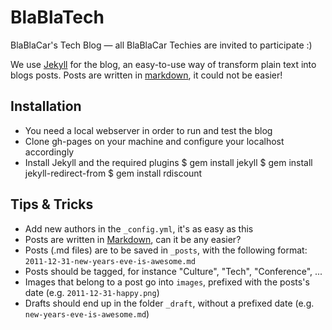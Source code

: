 # BlaBlaTech

BlaBlaCar's Tech Blog — all BlaBlaCar Techies are invited to participate :)

We use [Jekyll](http://jekyllrb.com/docs/home/) for the blog, an easy-to-use way of transform plain text into blogs posts.
Posts are written in [markdown](https://help.github.com/articles/markdown-basics/), it could not be easier!

## Installation

- You need a local webserver in order to run and test the blog
- Clone gh-pages on your machine and configure your localhost accordingly 
- Install Jekyll and the required plugins
  $ gem install jekyll
  $ gem install jekyll-redirect-from
  $ gem install rdiscount

## Tips & Tricks

- Add new authors in the `_config.yml`, it's as easy as this
- Posts are written in [Markdown](http://daringfireball.net/projects/markdown/syntax), can it be any easier?
- Posts (.md files) are to be saved in `_posts`, with the following format: `2011-12-31-new-years-eve-is-awesome.md`
- Posts should be tagged, for instance "Culture", "Tech", "Conference", ...
- Images that belong to a post go into `images`, prefixed with the posts's date (e.g. `2011-12-31-happy.png`)
- Drafts should end up in the folder `_draft`, without a prefixed date (e.g. `new-years-eve-is-awesome.md`)
